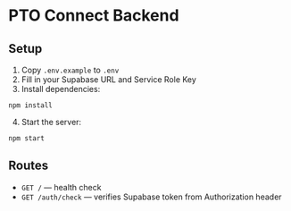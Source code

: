 # PTO Connect Backend

## Setup

1. Copy `.env.example` to `.env`
2. Fill in your Supabase URL and Service Role Key
3. Install dependencies:

```
npm install
```

4. Start the server:

```
npm start
```

## Routes

- `GET /` — health check
- `GET /auth/check` — verifies Supabase token from Authorization header
